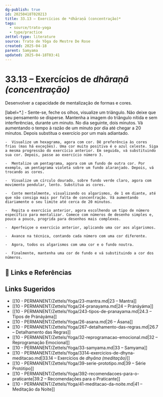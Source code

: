 ```yaml
---
dg-publish: true
id: 20250418T020213
title: 33.13 – Exercícios de *dhāraṇā (concentração)*
tags:
  - source/trato-yoga
  - type/practice
zettel-type: literature
source: Trato de Yôga do Mestre De Rose
created: 2025-04-18
parent: Samyama
updated: 2025-04-18T03:41
---
```


# 33.13 – Exercícios de *dhāraṇā (concentração)*

Desenvolver a capacidade de mentalização de formas e cores.

[label=*.]
    -  Sente-se, feche os olhos, visualize um triângulo. Não deixe que seu pensamento se disperse. Mantenha a imagem do triângulo nítida e sem interferências, durante um minuto. No dia seguinte, dois minutos. Vá aumentando o tempo à razão de um minuto por dia até chegar a 20 minutos. Depois substitua o exercício por um mais adiantado.
    
    -  Visualize um hexagrama, agora com cor. Dê preferência às cores frias (mas há exceções). Uma cor muito positiva é o azul celeste. Siga a mesma progressão do exercício anterior. Em seguida, vá substituindo sua cor. Depois, passe ao exercício número 3.
    
    -  Mentalize um pentagrama, agora com um fundo de outra cor. Por exemplo, um pentagrama violeta sobre um fundo alaranjado. Depois, vá trocando as cores.
    
    -  Visualize um círculo dourado, sobre fundo verde claro, agora com movimento pendular, lento. Substitua as cores.
    
    -  Conte mentalmente, visualizando os algarismos, de 1 em diante, até que não consiga mais por falta de concentração. Vá aumentando diariamente o seu limite até cerca de 20 minutos.
    
    -  Repita o exercício anterior, agora escolhendo um tipo de número específico para mentalizar. Comece com números de desenho simples e, pouco a pouco, progrida para desenhos mais complexos.
    
    -  Aperfeiçoe o exercício anterior, aplicando uma cor aos algarismos.
    
    -  Avance na técnica, contando cada número com uma cor diferente.
    
    -  Agora, todos os algarismos com uma cor e o fundo noutra.
    
    -  Finalmente, mantenha uma cor de fundo e vá substituindo a cor dos números.

## 🔗 Links e Referências

## Links Sugeridos

- [[10 - PERMANENT/Zettels/Yoga/23-mantra.md\|23 – Mantra]]
- [[10 - PERMANENT/Zettels/Yoga/24-pranayama.md\|24 – Pránáyáma]]
- [[10 - PERMANENT/Zettels/Yoga/243-tipos-de-pranayama.md\|24.3 – Tipos de Pránáyáma]]
- [[10 - PERMANENT/Zettels/Yoga/26-asana.md\|26 – Ásana]]
- [[10 - PERMANENT/Zettels/Yoga/267-detalhamento-das-regras.md\|26.7 – Detalhamento das Regras]]
- [[10 - PERMANENT/Zettels/Yoga/32-reprogramacao-emocional.md\|32 – Reprogramação Emocional]]
- [[10 - PERMANENT/Zettels/Yoga/33-samyama.md\|33 – Samyama]]
- [[10 - PERMANENT/Zettels/Yoga/3314-exercicios-de-dhyna-meditacao.md\|33.14 – Exercícios de *dhyāna (meditação)*]]
- [[10 - PERMANENT/Zettels/Yoga/39-serie-prototipo.md\|39 – Série Protótipo]]
- [[10 - PERMANENT/Zettels/Yoga/392-recomendacoes-para-o-praticante\|39.2 – Recomendações para o Praticante]]
- [[10 - PERMANENT/Zettels/Yoga/41-meditacao-da-noite.md\|41 – Meditação da Noite]]